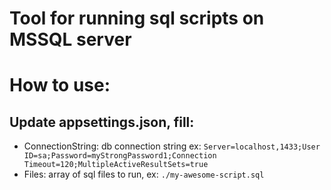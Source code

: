 # Tool for running sql scripts on MSSQL server

# How to use:
## Update appsettings.json, fill:
- ConnectionString: db connection string ex: `Server=localhost,1433;User ID=sa;Password=myStrongPassword1;Connection Timeout=120;MultipleActiveResultSets=true`
- Files: array of sql files to run, ex: `./my-awesome-script.sql`